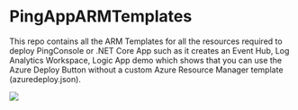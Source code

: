 
# PingAppARMTemplates
This repo contains all the ARM Templates for all the resources required to deploy PingConsole or .NET Core App such as it creates an Event Hub, Log Analytics Workspace, Logic App demo which shows that you can use the Azure Deploy Button without a custom Azure Resource Manager template (azuredeploy.json).


<a href="https://azuredeploy.net/" target="_blank"><img src="http://azuredeploy.net/deploybutton.png"/></a>